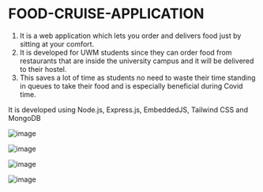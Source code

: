 # FOOD-CRUISE-APPLICATION
1. It is a web application which lets you order and delivers food just by sitting at your comfort.
2. It is developed for UWM students since they can order food from restaurants that are inside the university campus and it will be delivered to their hostel.
3. This saves a lot of time as students no need to waste their time standing in queues to take their food and is especially beneficial during Covid time. 

It is developed using Node.js, Express.js, EmbeddedJS, Tailwind CSS and MongoDB


![image](https://user-images.githubusercontent.com/24964774/214509152-cd59cd80-d63b-43f7-917b-56758170a9a6.png)


![image](https://user-images.githubusercontent.com/24964774/214509167-515b11ac-d079-466e-8fff-2286c31fb85d.png)


![image](https://user-images.githubusercontent.com/24964774/214509293-296e3d04-e562-4e4c-8c9a-7eed677eafd6.png)


![image](https://user-images.githubusercontent.com/24964774/214509213-7015e81d-d229-443d-a1d5-91da8758b75b.png)
